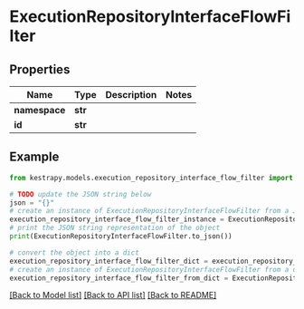 # ExecutionRepositoryInterfaceFlowFilter


## Properties

Name | Type | Description | Notes
------------ | ------------- | ------------- | -------------
**namespace** | **str** |  | 
**id** | **str** |  | 

## Example

```python
from kestrapy.models.execution_repository_interface_flow_filter import ExecutionRepositoryInterfaceFlowFilter

# TODO update the JSON string below
json = "{}"
# create an instance of ExecutionRepositoryInterfaceFlowFilter from a JSON string
execution_repository_interface_flow_filter_instance = ExecutionRepositoryInterfaceFlowFilter.from_json(json)
# print the JSON string representation of the object
print(ExecutionRepositoryInterfaceFlowFilter.to_json())

# convert the object into a dict
execution_repository_interface_flow_filter_dict = execution_repository_interface_flow_filter_instance.to_dict()
# create an instance of ExecutionRepositoryInterfaceFlowFilter from a dict
execution_repository_interface_flow_filter_from_dict = ExecutionRepositoryInterfaceFlowFilter.from_dict(execution_repository_interface_flow_filter_dict)
```
[[Back to Model list]](../README.md#documentation-for-models) [[Back to API list]](../README.md#documentation-for-api-endpoints) [[Back to README]](../README.md)


